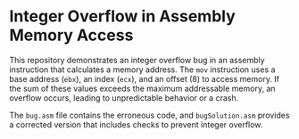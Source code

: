 # Integer Overflow in Assembly Memory Access

This repository demonstrates an integer overflow bug in an assembly instruction that calculates a memory address.  The `mov` instruction uses a base address (`ebx`), an index (`ecx`), and an offset (8) to access memory. If the sum of these values exceeds the maximum addressable memory, an overflow occurs, leading to unpredictable behavior or a crash.

The `bug.asm` file contains the erroneous code, and `bugSolution.asm` provides a corrected version that includes checks to prevent integer overflow.